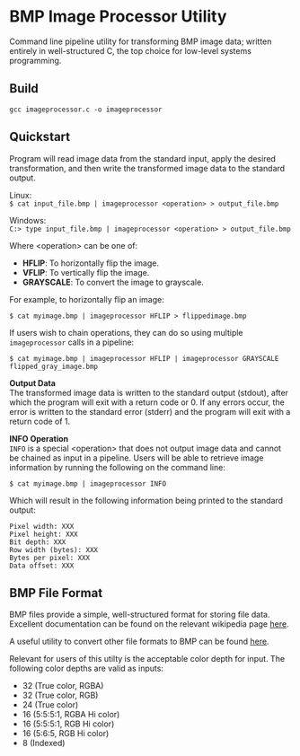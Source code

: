 # BMP Image Processor Utility
Command line pipeline utility for transforming BMP image data; written entirely in well-structured C, the top choice for low-level systems programming. 

## Build
```gcc imageprocessor.c -o imageprocessor```

## Quickstart
Program will read image data from the standard input, apply the desired transformation, and then write the transformed image data to the standard output.

Linux:  
```$ cat input_file.bmp | imageprocessor <operation> > output_file.bmp```

Windows:  
```C:> type input_file.bmp | imageprocessor <operation> > output_file.bmp```

Where \<operation\> can be one of:
- __HFLIP__: To horizontally flip the image.
- __VFLIP__: To vertically flip the image.
- __GRAYSCALE__: To convert the image to grayscale.

For example, to horizontally flip an image:

```$ cat myimage.bmp | imageprocessor HFLIP > flippedimage.bmp```

If users wish to chain operations, they can do so using multiple ```imageprocessor``` calls in a pipeline:

```$ cat myimage.bmp | imageprocessor HFLIP | imageprocessor GRAYSCALE flipped_gray_image.bmp```

__Output Data__   
The transformed image data is written to the standard output (stdout), after which the program will exit with a return code or 0. If any errors occur, the error is written to the standard error (stderr) and the program will exit with a return code of 1. 

__INFO Operation__  
```INFO``` is a special \<operation\> that does not output image data and cannot be chained as input in a pipeline. Users will be able to retrieve image information by running the following on the command line:

```$ cat myimage.bmp | imageprocessor INFO```

Which will result in the following information being printed to the standard output:

```
Pixel width: XXX  
Pixel height: XXX  
Bit depth: XXX  
Row width (bytes): XXX  
Bytes per pixel: XXX  
Data offset: XXX 
```

## BMP File Format
BMP files provide a simple, well-structured format for storing file data. Excellent documentation can be found on the relevant wikipedia page [here](https://en.wikipedia.org/wiki/BMP_file_format).

A useful utility to convert other file formats to BMP can be found [here](https://online-converting.com/image/convert2bmp).

Relevant for users of this utilty is the acceptable color depth for input. The following color depths are valid as inputs:
- 32 (True color, RGBA)
- 32 (True color, RGB)
- 24 (True color)
- 16 (5:5:5:1, RGBA Hi color)
- 16 (5:5:5:1, RGB Hi color)
- 16 (5:6:5, RGB Hi color)
- 8 (Indexed)
